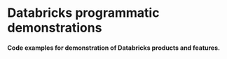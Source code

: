 # Databricks programmatic demonstrations

#### Code examples for demonstration of Databricks products and features.
